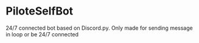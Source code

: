 # PiloteSelfBot
24/7 connected bot based on Discord.py. Only made for sending message in loop or be 24/7 connected
